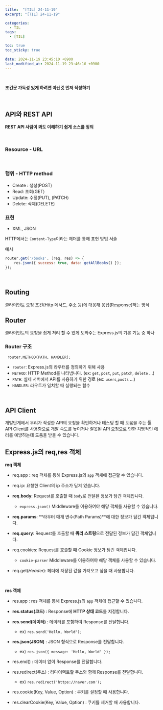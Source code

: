 ```yaml
---
title:  "[TIL] 24-11-19"
excerpt: "[TIL] 24-11-19"

categories:
  - TIL
tags:
  - [TIL]

toc: true
toc_sticky: true
 
date: 2024-11-19 23:45:10 +0900
last_modified_at: 2024-11-19 23:46:10 +0900
---
```


<br>

**조건문 가독성 있게 하려면 아닌것 먼저 작성하기**

<br>

## API와 REST API

**REST API 사람이 봐도 이해하기 쉽게 소스를 정의**

<br>

### Resource - URL

<br>

### 행위 - HTTP method

- Create : 생성(POST)
- Read: 조회(GET)
- Update: 수정(PUT), (PATCH)
- Delete: 삭제(DELETE)


### 표현

- XML, JSON

HTTP에서는 ```Content-Type```이라는 헤더를 통해 표현 방법 서술

예시

```js
router.get('/books', (req, res) => {
    res.json({ success: true, data: getAllBooks() });
});
```

<br>

## Routing

클라이언트 요청 조건(Http 메서드, 주소 등)에 대응해 응답(Response)하는 방식


## Router

클라이언트의 요청을 쉽게 처리 할 수 있게 도와주는 Express.js의 기본 기능 중 하나

### Router 구조

``` router.METHOD(PATH, HANDLER);```

- ```router```: Express.js의 라우터를 정의하기 위해 사용
- ```METHOD```: HTTP Method를 나타냅니다. (ex: ```get```, ```post```, ```put```, ```patch```, ```delete``` ...)
- ```PATH```: 실제 서버에서 API를 사용하기 위한 경로 (ex: ```users```,```posts``` ...)
- ```HANDLER```: 라우트가 일치할 때 실행되는 함수

<br>

## API Client

개발단계에서 우리가 작성한 API의 요청을 확인하거나 테스팅 할 때 도움을 주는 툴.
API Client를 사용함으로 개발 속도를 높이거나 잘못된 API 요청으로 인한 치명적인 에러를 예방하는데 도움을 받을 수 있습니다.



## Express.js의 req,res 객체

**req 객체**

- req.app : req 객체를 통해 Express.js의 `app` 객체에 접근할 수 있습니다.

- req.ip: 요청한 Client의 ip 주소가 담겨 있습니다.

- **req.body**: Request를 호출할 때 `body`로 전달된 정보가 담긴 객체입니다.

    - `express.json()` Middleware를 이용하여야 해당 객체를 사용할 수 있습니다.

- **req.params**: **라우터 매개 변수(Path Params)**에 대한 정보가 담긴 객체입니다.

- **req.query**: Request를 호출할 때 **쿼리 스트링**으로 전달된 정보가 담긴 객체입니다.

- req.cookies: Request를 호출할 때 Cookie 정보가 담긴 객체입니다.

    - `cookie-parser` Middleware를 이용하여야 해당 객체를 사용할 수 있습니다.

- req.get(*Header*): 헤더에 저장된 값을 가져오고 싶을 때 사용합니다.

<br>

**res 객체**

- res.app : res 객체를 통해 Express.js의 `app` 객체에 접근할 수 있습니다.

- **res.status(코드)** : Response에 **HTTP 상태 코드**를 지정합니다.
    
- **res.send(데이터)** : 데이터를 포함하여 Response를 전달합니다.

    - ex) `res.send('Hello, World');`

- **res.json(JSON)** : JSON 형식으로 Response를 전달합니다.

    - ex) `res.json({ message: 'Hello, World' });`

- res.end() : 데이터 없이 Response를 전달합니다.

- res.redirect(주소) : 리다이렉트할 주소와 함께 Response를 전달합니다.

    - ex) `res.redirect('https://naver.com');`

- res.cookie(Key, Value, Option) : 쿠키를 설정할 때 사용합니다.

- res.clearCookie(Key, Value, Option) : 쿠키를 제거할 때 사용합니다.